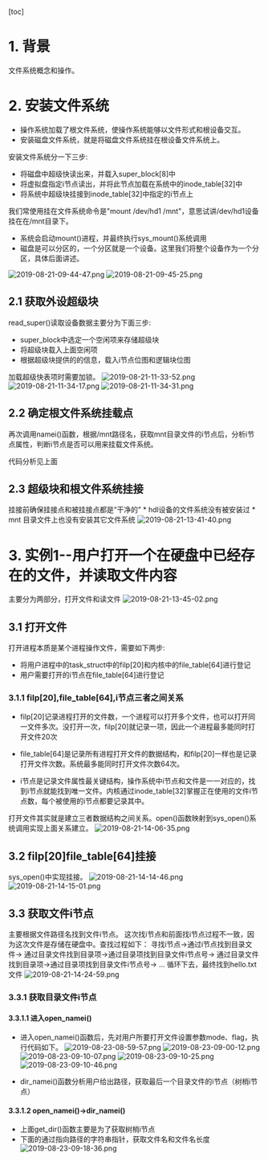 [toc]
# 1. 背景
文件系统概念和操作。

# 2. 安装文件系统
* 操作系统加载了根文件系统，使操作系统能够以文件形式和根设备交互。
* 安装磁盘文件系统，就是将磁盘文件系统挂在根设备文件系统上。

安装文件系统分一下三步:
* 将磁盘中超级快读出来，并载入super_block[8]中
* 将虚拟盘指定i节点读出，并将此节点加载在系统中的inode_table[32]中
* 将系统中超级块挂接到inode_table[32]中指定的i节点上

我们常使用挂在文件系统命令是"mount /dev/hd1 /mnt"，意思试讲/dev/hd1设备挂在在/mnt目录下。
* 系统会启动mount()进程，并最终执行sys_mount()系统调用
* 磁盘是可以分区的，一个分区就是一个设备。这里我们将整个设备作为一个分区，具体后面讲述。

![2019-08-21-09-44-47.png](./images/2019-08-21-09-44-47.png)
![2019-08-21-09-45-25.png](./images/2019-08-21-09-45-25.png)

## 2.1 获取外设超级块
read_super()读取设备数据主要分为下面三步:
* super_block中选定一个空闲项来存储超级块
* 将超级块载入上面空闲项
* 根据超级块提供的的信息，载入i节点位图和逻辑块位图

加载超级快表项时需要加锁。
![2019-08-21-11-33-52.png](./images/2019-08-21-11-33-52.png)
![2019-08-21-11-34-17.png](./images/2019-08-21-11-34-17.png)
![2019-08-21-11-34-31.png](./images/2019-08-21-11-34-31.png)

## 2.2 确定根文件系统挂载点
再次调用namei()函数，根据/mnt路径名，获取mnt目录文件的i节点后，分析i节点属性，判断i节点是否可以用来挂载文件系统。

代码分析见上面

## 2.3 超级块和根文件系统挂接
挂接前确保挂接点和被挂接点都是“干净的”
    * hdl设备的文件系统没有被安装过
    * mnt 目录文件上也没有安装其它文件系统
![2019-08-21-13-41-40.png](./images/2019-08-21-13-41-40.png)

# 3. 实例1--用户打开一个在硬盘中已经存在的文件，并读取文件内容
主要分为两部分，打开文件和读文件
![2019-08-21-13-45-02.png](./images/2019-08-21-13-45-02.png)

## 3.1 打开文件
打开进程本质是某个进程操作文件，需要如下两步:
* 将用户进程中的task_struct中的filp[20]和内核中的file_table[64]进行登记
* 用户需要打开的i节点在file_table[64]进行登记

### 3.1.1 filp[20],file_table[64],i节点三者之间关系
* filp[20]记录进程打开的文件数，一个进程可以打开多个文件，也可以打开同一文件多次。没打开一次，filp[20]就记录一项，因此一个进程最多能同时打开文件20次

* file_table[64]是记录所有进程打开文件的数据结构，和filp[20]一样也是记录打开文件次数。系统最多能同时打开文件次数64次。

* i节点是记录文件属性最关键结构，操作系统中i节点和文件是一一对应的，找到i节点就能找到唯一文件。内核通过inode_table[32]掌握正在使用的文件i节点数，每个被使用的i节点都要记录其中。

打开文件其实就是建立三者数据结构之间关系。open()函数映射到sys_open()系统调用实现上面关系建立。
![2019-08-21-14-06-35.png](./images/2019-08-21-14-06-35.png)

## 3.2 filp[20]file_table[64]挂接

sys_open()中实现挂接。
![2019-08-21-14-14-46.png](./images/2019-08-21-14-14-46.png)
![2019-08-21-14-15-01.png](./images/2019-08-21-14-15-01.png)

## 3.3 获取文件i节点

主要根据文件路径名找到文件i节点。
这次找i节点和前面找i节点过程不一致，因为这次文件是存储在硬盘中。查找过程如下：
寻找i节点->通过i节点找到目录文件->
通过目录文件找到目录项->通过目录项找到目录文件i节点号->
通过目录文件找到目录项->通过目录项找到目录文件i节点号->
...
循环下去，最终找到hello.txt文件
![2019-08-21-14-24-59.png](./images/2019-08-21-14-24-59.png)

### 3.3.1 获取目录文件i节点
#### 3.3.1.1 进入open_namei()
* 进入open_namei()函数后，先对用户所要打开文件设置参数mode、flag，执行代码如下。
![2019-08-23-08-59-57.png](./images/2019-08-23-08-59-57.png)
![2019-08-23-09-00-12.png](./images/2019-08-23-09-00-12.png)
![2019-08-23-09-10-07.png](./images/2019-08-23-09-10-07.png)
![2019-08-23-09-10-25.png](./images/2019-08-23-09-10-25.png)
![2019-08-23-09-10-46.png](./images/2019-08-23-09-10-46.png)

* dir_namei()函数分析用户给出路径，获取最后一个目录文件的i节点（树梢i节点）

#### 3.3.1.2 open_namei()->dir_namei()
* 上面get_dir()函数主要是为了获取树梢i节点
* 下面的通过指向路径的字符串指针，获取文件名和文件名长度
![2019-08-23-09-18-36.png](./images/2019-08-23-09-18-36.png)